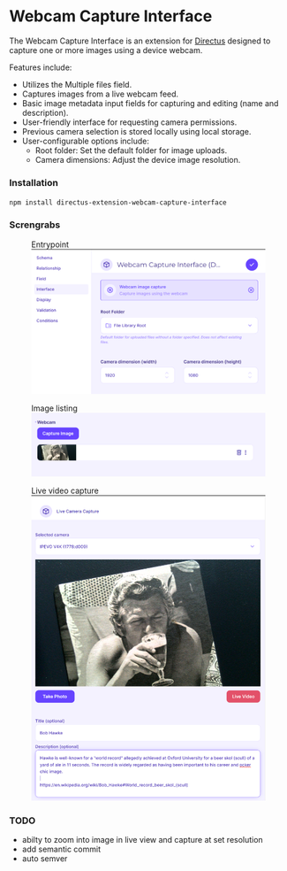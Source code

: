 # Webcam Capture Interface

The Webcam Capture Interface is an extension for [Directus](https://directus.io) designed to capture one or more images using a device webcam.

Features include:

- Utilizes the Multiple files field.
- Captures images from a live webcam feed.
- Basic image metadata input fields for capturing and editing (name and description).
- User-friendly interface for requesting camera permissions.
- Previous camera selection is stored locally using local storage.
- User-configurable options include:
    - Root folder: Set the default folder for image uploads.
    - Camera dimensions: Adjust the device image resolution.

### Installation

`npm install directus-extension-webcam-capture-interface`

### Screngrabs

<figure>
    <figurecaption>Entrypoint</figurecaption>
    <img src="./screens/entrypoint.png" />
</figure>
<figure>
    <figurecaption>Image listing</figurecaption>
    <img src="./screens/image_list.png" />
</figure>
<figure>
    <figurecaption>Live video capture</figurecaption>
    <img src="./screens/live_video.png" />
</figure>

### TODO

- abilty to zoom into image in live view and capture at set resolution
- add semantic commit
- auto semver
